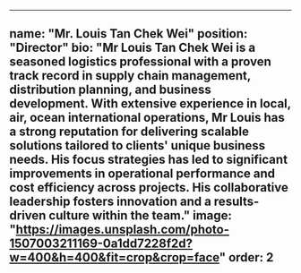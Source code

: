 
---
name: "Mr. Louis Tan Chek Wei"
position: "Director"
bio: "Mr Louis Tan Chek Wei is a seasoned logistics professional with a proven track record in supply chain management, distribution planning, and business development. With extensive experience in local, air, ocean international operations, Mr Louis has a strong reputation for delivering scalable solutions tailored to clients' unique business needs. His focus strategies has led to significant improvements in operational performance and cost efficiency across projects. His collaborative leadership fosters innovation and a results-driven culture within the team."
image: "https://images.unsplash.com/photo-1507003211169-0a1dd7228f2d?w=400&h=400&fit=crop&crop=face"
order: 2
---
